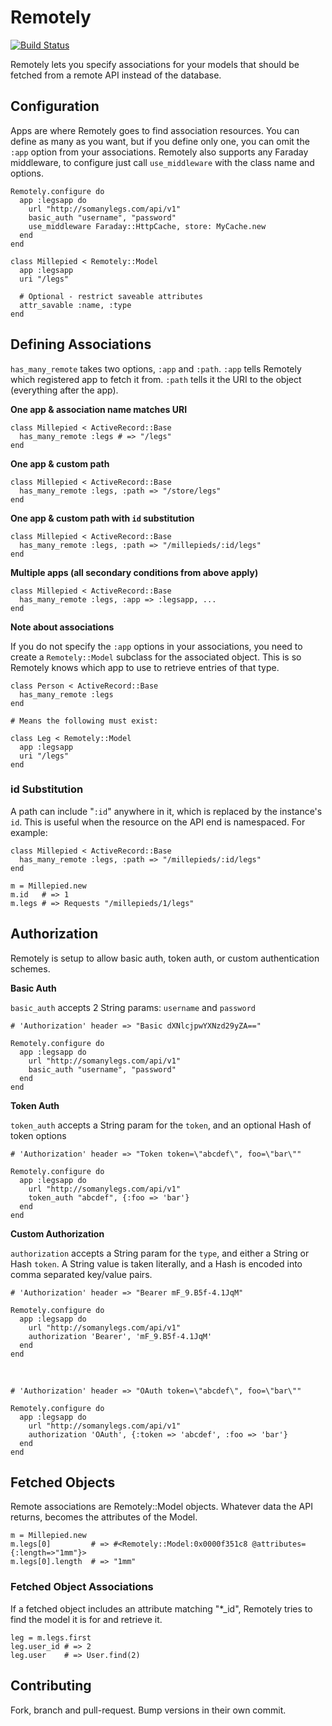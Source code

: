 # Remotely

[![Build Status](https://secure.travis-ci.org/wegowise/remotely.png)](http://travis-ci.org/wegowise/remotely)

Remotely lets you specify associations for your models that should
be fetched from a remote API instead of the database.

## Configuration

Apps are where Remotely goes to find association resources. You can define as many as you want, but if you define only one, you can omit the `:app` option from your associations. Remotely also supports any Faraday middleware, to configure just call `use_middleware` with the class name and options.

    Remotely.configure do
      app :legsapp do
        url "http://somanylegs.com/api/v1"
        basic_auth "username", "password"
        use_middleware Faraday::HttpCache, store: MyCache.new
      end
    end

    class Millepied < Remotely::Model
      app :legsapp
      uri "/legs"

      # Optional - restrict saveable attributes
      attr_savable :name, :type
    end

## Defining Associations

`has_many_remote` takes two options, `:app` and `:path`. `:app` tells Remotely which registered app to fetch it from. `:path` tells it the URI to the object (everything after the app).

**One app & association name matches URI**

    class Millepied < ActiveRecord::Base
      has_many_remote :legs # => "/legs"
    end

**One app & custom path**

    class Millepied < ActiveRecord::Base
      has_many_remote :legs, :path => "/store/legs"
    end

**One app & custom path with `id` substitution**

    class Millepied < ActiveRecord::Base
      has_many_remote :legs, :path => "/millepieds/:id/legs"
    end

**Multiple apps (all secondary conditions from above apply)**

    class Millepied < ActiveRecord::Base
      has_many_remote :legs, :app => :legsapp, ...
    end

**Note about associations**

If you do not specify the `:app` options in your associations, you need
to create a `Remotely::Model` subclass for the associated object. This
is so Remotely knows which app to use to retrieve entries of that type.

    class Person < ActiveRecord::Base
      has_many_remote :legs
    end

    # Means the following must exist:

    class Leg < Remotely::Model
      app :legsapp
      uri "/legs"
    end

### id Substitution

A path can include "`:id`" anywhere in it, which is replaced by the instance's `id`. This is useful when the resource on the API end is namespaced. For example:

    class Millepied < ActiveRecord::Base
      has_many_remote :legs, :path => "/millepieds/:id/legs"
    end

    m = Millepied.new
    m.id   # => 1
    m.legs # => Requests "/millepieds/1/legs"

## Authorization

Remotely is setup to allow basic auth, token auth, or custom authentication schemes. 

**Basic Auth**

`basic_auth` accepts 2 String params: `username` and `password`
	
    # 'Authorization' header => "Basic dXNlcjpwYXNzd29yZA=="
    
    Remotely.configure do
      app :legsapp do
        url "http://somanylegs.com/api/v1"
        basic_auth "username", "password"
      end
    end
    
**Token Auth**

`token_auth` accepts a String param for the `token`, and an optional Hash of token options
	
    # 'Authorization' header => "Token token=\"abcdef\", foo=\"bar\""
    
    Remotely.configure do
      app :legsapp do
        url "http://somanylegs.com/api/v1"
        token_auth "abcdef", {:foo => 'bar'}
      end
    end
    
**Custom Authorization**

`authorization` accepts a String param for the `type`, and either a String or Hash `token`. A String value is taken literally, and a Hash is encoded into comma separated key/value pairs.
	
    # 'Authorization' header => "Bearer mF_9.B5f-4.1JqM"
    
    Remotely.configure do
      app :legsapp do
        url "http://somanylegs.com/api/v1"
        authorization 'Bearer', 'mF_9.B5f-4.1JqM'
      end
    end
&nbsp;

    # 'Authorization' header => "OAuth token=\"abcdef\", foo=\"bar\""
    
    Remotely.configure do
      app :legsapp do
        url "http://somanylegs.com/api/v1"
        authorization 'OAuth', {:token => 'abcdef', :foo => 'bar'}
      end
    end

## Fetched Objects

Remote associations are Remotely::Model objects. Whatever data the API returns, becomes the attributes of the Model.

    m = Millepied.new
    m.legs[0]         # => #<Remotely::Model:0x0000f351c8 @attributes={:length=>"1mm"}>
    m.legs[0].length  # => "1mm"

### Fetched Object Associations

If a fetched object includes an attribute matching "\*_id", Remotely tries to find the model it is for and retrieve it.

    leg = m.legs.first
    leg.user_id # => 2
    leg.user    # => User.find(2)

## Contributing

Fork, branch and pull-request. Bump versions in their own commit.
